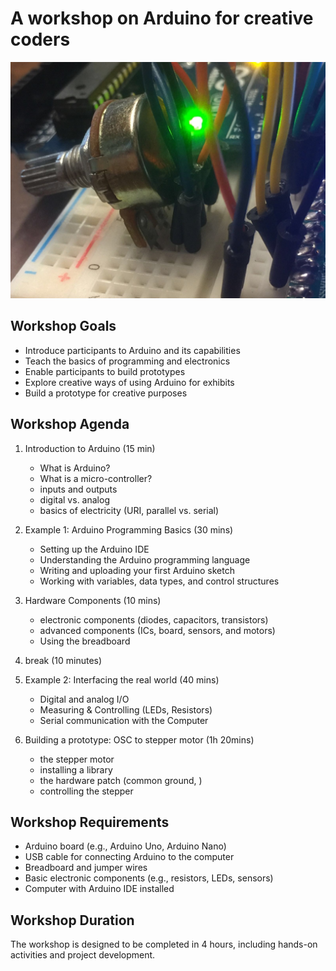 # A workshop on Arduino for creative coders
![](media/closeup.jpg)

## Workshop Goals
- Introduce participants to Arduino and its capabilities
- Teach the basics of programming and electronics
- Enable participants to build prototypes
- Explore creative ways of using Arduino for exhibits
- Build a prototype for creative purposes


## Workshop Agenda

1. Introduction to Arduino (15 min)
    - What is Arduino?
    - What is a micro-controller?
    - inputs and outputs
    - digital vs. analog
    - basics of electricity (URI, parallel vs. serial)

2. Example 1: Arduino Programming Basics (30 mins)
    - Setting up the Arduino IDE
    - Understanding the Arduino programming language
    - Writing and uploading your first Arduino sketch
    - Working with variables, data types, and control structures

3. Hardware Components (10 mins)
    - electronic components (diodes, capacitors, transistors)
    - advanced components (ICs, board, sensors, and motors)
    - Using the breadboard

4. break (10 minutes)

4. Example 2: Interfacing the real world (40 mins)
    - Digital and analog I/O
    - Measuring & Controlling (LEDs, Resistors)
    - Serial communication with the Computer

5. Building a prototype: OSC to stepper motor (1h 20mins)
    - the stepper motor
    - installing a library
    - the hardware patch (common ground, )
    - controlling the stepper



## Workshop Requirements
- Arduino board (e.g., Arduino Uno, Arduino Nano)
- USB cable for connecting Arduino to the computer
- Breadboard and jumper wires
- Basic electronic components (e.g., resistors, LEDs, sensors)
- Computer with Arduino IDE installed

## Workshop Duration
The workshop is designed to be completed in 4 hours, including hands-on activities and project development.

